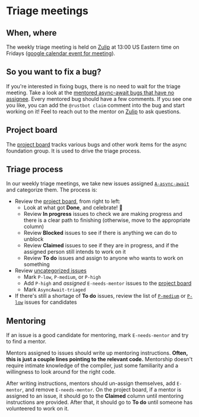# Triage meetings

## When, where

The weekly triage meeting is held on [Zulip] at 13:00 US Eastern time on Fridays ([google calendar event for meeting](https://calendar.google.com/event?action=TEMPLATE&tmeid=M2VhYjRjczZxanE5ODcwbzR1bnZsNTV0MGFfMjAyMTAyMjZUMTgwMDAwWiA2dTVycnRjZTZscnR2MDdwZmkzZGFtZ2p1c0Bn&tmsrc=6u5rrtce6lrtv07pfi3damgjus%40group.calendar.google.com&scp=ALL)).

[Zulip]: ./welcome.md#zulip

## So you want to fix a bug?

If you're interested in fixing bugs, there is no need to wait for the triage meeting.
Take a look at the [mentored async-await bugs that have no assignee][bugs].
Every mentored bug should have a few comments.
If you see one you like, you can add the `@rustbot claim` comment into the bug and start working on it!
Feel to reach out to the mentor on [Zulip] to ask questions.

[bugs]: https://github.com/rust-lang/rust/issues?q=is%3Aopen+label%3AE-mentor+label%3AA-async-await+no%3Aassignee

## Project board

The [project board] tracks various bugs and other work items for the async foundation group.
It is used to drive the triage process.

[project board]: https://github.com/orgs/rust-lang/projects/2

## Triage process

In our weekly triage meetings, we take new issues assigned [`A-async-await`] and categorize them. 
The process is:

- Review the [project board], from right to left:
  - Look at what got **Done**, and celebrate! :tada:
  - Review **In progress** issues to check we are making progress and there is a clear path to finishing (otherwise, move to the appropriate column)
  - Review **Blocked** issues to see if there is anything we can do to unblock
  - Review **Claimed** issues to see if they are in progress, and if the assigned person still intends to work on it
  - Review **To do** issues and assign to anyone who wants to work on something
- Review [uncategorized issues]
  - Mark `P-low`, `P-medium`, or `P-high`
  - Add `P-high` and _assigned_ `E-needs-mentor` issues to the [project board]
  - Mark `AsyncAwait-triaged`
- If there's still a shortage of **To do** issues, review the list of [`P-medium`] or [`P-low`] issues for candidates

## Mentoring

If an issue is a good candidate for mentoring, mark `E-needs-mentor` and try to find a mentor.

Mentors assigned to issues should write up mentoring instructions. 
**Often, this is just a couple lines pointing to the relevant code.** 
Mentorship doesn't require intimate knowledge of the compiler, just some familiarity and a willingness to look around for the right code.

After writing instructions, mentors should un-assign themselves, add `E-mentor`, and remove `E-needs-mentor`. 
On the project board, if a mentor is assigned to an issue, it should go to the **Claimed** column until mentoring instructions are provided. 
After that, it should go to **To do** until someone has volunteered to work on it.

[`A-async-await`]: https://github.com/rust-lang/rust/labels/A-async-await
[uncategorized issues]: https://github.com/search?q=org%3Arust-lang+is%3Aissue+label%3AA-async-await+is%3Aopen+-label%3AAsyncAwait-Triaged&type=Issues
[`P-high`]: https://github.com/search?q=org%3Arust-lang+is%3Aissue+label%3AAsyncAwait-Triaged+label%3AP-high+is%3Aopen&type=Issues
[`P-medium`]: https://github.com/search?q=org%3Arust-lang+is%3Aissue+label%3AAsyncAwait-Triaged+label%3AP-medium+is%3Aopen&type=Issues
[`P-low`]: https://github.com/search?q=org%3Arust-lang+is%3Aissue+label%3AAsyncAwait-Triaged+label%3AP-low+is%3Aopen&type=Issues
